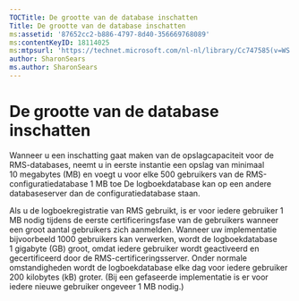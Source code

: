 ```yaml
---
TOCTitle: De grootte van de database inschatten
Title: De grootte van de database inschatten
ms:assetid: '87652cc2-b886-4797-8d40-356669768089'
ms:contentKeyID: 18114025
ms:mtpsurl: 'https://technet.microsoft.com/nl-nl/library/Cc747585(v=WS.10)'
author: SharonSears
ms.author: SharonSears
---
```


De grootte van de database inschatten
=====================================

Wanneer u een inschatting gaat maken van de opslagcapaciteit voor de RMS-databases, neemt u in eerste instantie een opslag van minimaal 10 megabytes (MB) en voegt u voor elke 500 gebruikers van de RMS-configuratiedatabase 1 MB toe De logboekdatabase kan op een andere databaseserver dan de configuratiedatabase staan.

Als u de logboekregistratie van RMS gebruikt, is er voor iedere gebruiker 1 MB nodig tijdens de eerste certificeringsfase van de gebruikers wanneer een groot aantal gebruikers zich aanmelden. Wanneer uw implementatie bijvoorbeeld 1000 gebruikers kan verwerken, wordt de logboekdatabase 1 gigabyte (GB) groot, omdat iedere gebruiker wordt geactiveerd en gecertificeerd door de RMS-certificeringsserver. Onder normale omstandigheden wordt de logboekdatabase elke dag voor iedere gebruiker 200 kilobytes (kB) groter. (Bij een gefaseerde implementatie is er voor iedere nieuwe gebruiker ongeveer 1 MB nodig.)
